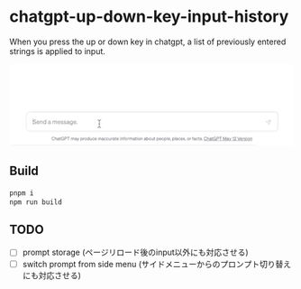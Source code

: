 # chatgpt-up-down-key-input-history

When you press the up or down key in chatgpt, a list of previously entered strings is applied to input.

![demo](./demo.gif)

## Build

```shell
pnpm i
npm run build
```

## TODO

- [ ] prompt storage (ページリロード後のinput以外にも対応させる)
- [ ] switch prompt from side menu (サイドメニューからのプロンプト切り替えにも対応させる)
